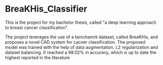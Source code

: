 # BreaKHis_Classifier

This is the project for my bachelor thesis, called "a deep learning approach to breast cancer classification". 

The project leverages the use of a benchamrk dataset, called BreaKHis, and proposes a novel CAD system for cacner classification. 
The proposed model was trained with the help of data augmentation, L2 regularization and dataset balancing. 
It reached a 98.02% in accuracy, which is up to date the highest reported in the literature 
